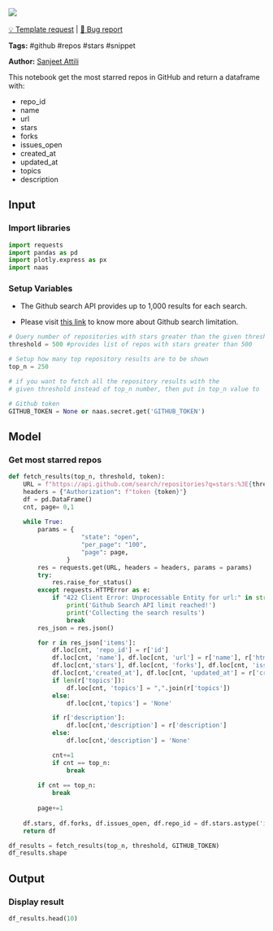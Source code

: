 <a href="https://app.naas.ai/user-redirect/naas/downloader?url=https://raw.githubusercontent.com/jupyter-naas/awesome-notebooks/master/GitHub/GitHub_Get_most_starred_repos.ipynb" target="_parent"><img src="https://naasai-public.s3.eu-west-3.amazonaws.com/open_in_naas.svg"/></a><br><br><a href="https://github.com/jupyter-naas/awesome-notebooks/issues/new?assignees=&labels=&template=template-request.md&title=Tool+-+Action+of+the+notebook+">💡 Template request</a> | <a href="https://github.com/jupyter-naas/awesome-notebooks/issues/new?assignees=&labels=bug&template=bug_report.md&title=GitHub+-+Get+most+starred+repos:+Error+short+description">🚨 Bug report</a>

**Tags:** #github #repos #stars #snippet

**Author:** [Sanjeet Attili](https://www.linkedin.com/in/sanjeet-attili-760bab190)

This notebook get the most starred repos in GitHub and return a dataframe with:
- repo_id
- name
- url
- stars
- forks
- issues_open
- created_at
- updated_at
- topics
- description

## Input

### Import libraries


```python
import requests
import pandas as pd
import plotly.express as px
import naas
```

### Setup Variables

* The Github search API provides up to 1,000 results for each search.

* Please visit [this link](https://docs.github.com/en/rest/search#about-the-search-api) to know more about Github search limitation.


```python
# Query number of repositories with stars greater than the given threshold
threshold = 500 #provides list of repos with stars greater than 500

# Setup how many top repository results are to be shown
top_n = 250

# if you want to fetch all the repository results with the
# given threshold instead of top_n number, then put in top_n value to 'all'

# Github token
GITHUB_TOKEN = None or naas.secret.get('GITHUB_TOKEN')
```

## Model

### Get most starred repos


```python
def fetch_results(top_n, threshold, token):
    URL = f"https://api.github.com/search/repositories?q=stars:%3E{threshold}&sort=stars"
    headers = {"Authorization": f"token {token}"}
    df = pd.DataFrame()
    cnt, page= 0,1
    
    while True:
        params = {
                    "state": "open",
                    "per_page": "100",
                    "page": page,
                }
        res = requests.get(URL, headers = headers, params = params)
        try:
            res.raise_for_status()
        except requests.HTTPError as e:
            if "422 Client Error: Unprocessable Entity for url:" in str(e):
                print('Github Search API limit reached!')
                print('Collecting the search results')
                break
        res_json = res.json()

        for r in res_json['items']:
            df.loc[cnt, 'repo_id'] = r['id']
            df.loc[cnt, 'name'], df.loc[cnt, 'url'] = r['name'], r['html_url']
            df.loc[cnt,'stars'], df.loc[cnt, 'forks'], df.loc[cnt, 'issues_open'] = r['watchers'], r['forks'], r['open_issues']
            df.loc[cnt,'created_at'], df.loc[cnt, 'updated_at'] = r['created_at'], r['updated_at']
            if len(r['topics']):
                df.loc[cnt, 'topics'] = ",".join(r['topics'])
            else:
                df.loc[cnt,'topics'] = 'None'

            if r['description']:
                df.loc[cnt,'description'] = r['description']
            else:
                df.loc[cnt,'description'] = 'None'

            cnt+=1
            if cnt == top_n:
                break
        
        if cnt == top_n:
            break
        
        page+=1
        
    df.stars, df.forks, df.issues_open, df.repo_id = df.stars.astype('int'), df.forks.astype('int'), df.issues_open.astype('int'), df.repo_id.astype('int')
    return df

df_results = fetch_results(top_n, threshold, GITHUB_TOKEN)
df_results.shape
```

## Output

### Display result


```python
df_results.head(10)
```
